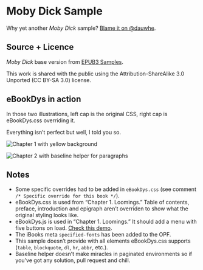 # Moby Dick Sample

Why yet another *Moby Dick* sample? [Blame it on @dauwhe](https://twitter.com/dauwhe/status/717716010325950464).

## Source + Licence

*Moby Dick* base version from [EPUB3 Samples](http://idpf.github.io/epub3-samples/samples.html).

This work is shared with the public using the Attribution-ShareAlike 3.0 Unported (CC BY-SA 3.0) license.

## eBookDys in action

In those two illustrations, left cap is the original CSS, right cap is eBookDys.css overriding it.

Everything isn’t perfect but well, I told you so.

![Chapter 1 with yellow background](https://github.com/JayPanoz/eBookDys/raw/master/Samples/assets/diff1.png)

![Chapter 2 with baseline helper for paragraphs](https://github.com/JayPanoz/eBookDys/raw/master/Samples/assets/diff2.png)

## Notes

- Some specific overrides had to be added in `eBookDys.css` (see comment `/* Specific override for this book */`).
- eBookDys.css is used from “Chapter 1. Loomings.” Table of contents, preface, introduction and epigraph aren’t overriden to show what the original styling looks like.
- eBookDys.js is used in “Chapter 1. Loomings.” It should add a menu with five buttons on load. [Check this demo](https://twitter.com/JiminyPan/status/789195541368320001).
- The iBooks meta `specified-fonts` has been added to the OPF.
- This sample doesn’t provide with all elements eBookDys.css supports (`table`, `blockquote`, `dl`, `hr`, `abbr`, etc.).
- Baseline helper doesn’t make miracles in paginated environments so if you’ve got any solution, pull request and chill.
